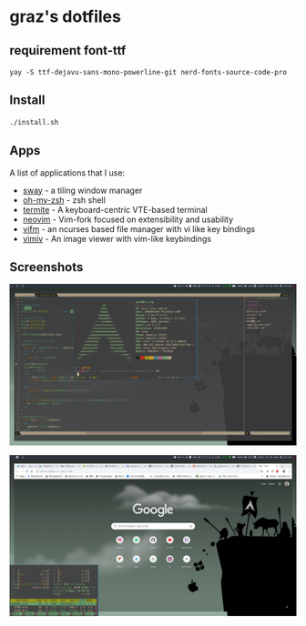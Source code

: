 # graz's dotfiles

## requirement font-ttf
```
yay -S ttf-dejavu-sans-mono-powerline-git nerd-fonts-source-code-pro
```

## Install

```sh
./install.sh
```

## Apps

A list of applications that I use:

- [sway](https://swayawm.org/) - a tiling window manager
- [oh-my-zsh](https://github.com/robbyrussell/oh-my-zsh) - zsh shell
- [termite](https://github.com/thestinger/termite) - A keyboard-centric VTE-based terminal
- [neovim](https://neovim.io/) - Vim-fork focused on extensibility and usability
- [vifm](https://vifm.info/) - an ncurses based file manager with vi like key bindings
- [vimiv](http://karlch.github.io/vimiv/) - An image viewer with vim-like keybindings

## Screenshots

![SpaceVim](screenshots/screenshot-2019-10-28-164408.png)

![Chromium](screenshots/screenshot-2019-10-28-164518.png)


